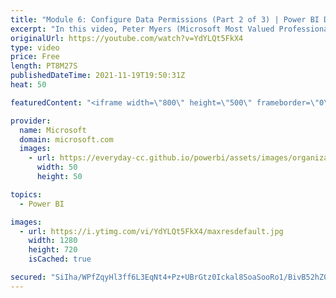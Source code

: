 ```yaml
---
title: "Module 6: Configure Data Permissions (Part 2 of 3) | Power BI Developer in a Day"
excerpt: "In this video, Peter Myers (Microsoft Most Valued Professional, and course developer) and Amit Shuster (Product manager) describe how you can define effective identity to programmatically enforce row-level security (RLS). It is video 16 of 21.  The Power BI Developer in a Day online course empowers you"
originalUrl: https://youtube.com/watch?v=YdYLQt5FkX4
type: video
price: Free
length: PT8M27S
publishedDateTime: 2021-11-19T19:50:31Z
heat: 50

featuredContent: "<iframe width=\"800\" height=\"500\" frameborder=\"0\" src=\"https://www.youtube.com/embed/YdYLQt5FkX4\" allow=\"accelerometer; autoplay; encrypted-media; gyroscope; picture-in-picture\" allowfullscreen></iframe>"

provider:
  name: Microsoft
  domain: microsoft.com
  images:
    - url: https://everyday-cc.github.io/powerbi/assets/images/organizations/microsoft.com-50x50.jpg
      width: 50
      height: 50

topics:
  - Power BI

images:
  - url: https://i.ytimg.com/vi/YdYLQt5FkX4/maxresdefault.jpg
    width: 1280
    height: 720
    isCached: true

secured: "SiIha/WPfZqyHl3ff6L3EqNt4+Pz+UBrGtz0Ickal8SoaSooRo1/BivB52hZ0L3Db5snvNNNL9BwdcWfS2JON8dMdfVNG9pbveNyX3Dy4T+dpBFdfAiG+oUV1B1CDtyRblhG/5iVw7DVlYLSlCjenOoUJ+Y1cQfK3saJhJxGi/h8w390uAq7l+wwuDY3PUSrSGSGR3yy975S/kIWi3J6PLYoZ7T6OvaG4Vv4AYxIy7+QnCbFkGwjeWaNPQcLDe1FgQ2MFWFD11ebfLufVmSK3HIvKYRLVrkp3zPv5eVIr5HtBinGRWzr5QUbYZTcxikr8f2xEDXy/GbvUdYrdzWdGJDj2nH1DKwoqcxZpwFjFy/nhW8MgNBOgZqSSt8bJxd7ORxp7yrFEWxfvRsNUJ7cLi5Rjeo6oinJe2rYN2JF3dg=;lZhb8gfQ6Av7ucmdbkZ+7A=="
---
```


